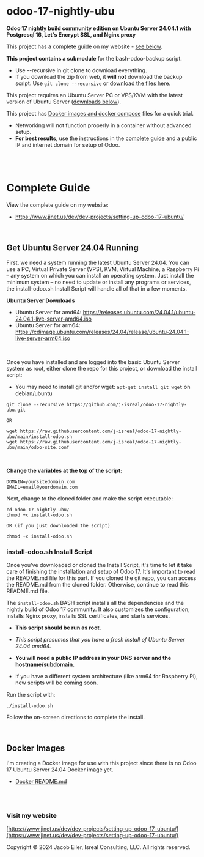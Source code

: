 # odoo-17-nightly-ubu
**Odoo 17 nightly build community edition on Ubuntu Server 24.04.1 with Postgresql 16, Let's Encrypt SSL, and Nginx proxy**

This project has a complete guide on my website - [see below](#complete-guide).

**This project contains a submodule** for the bash-odoo-backup script.  
- Use --recursive in git clone to download everything.
- If you download the zip from web, it **will not** download the backup script.  Use ```git clone --recursive``` or [download the files here](https://github.com/j-isreal/bash-odoo-backup).

This project requires an Ubuntu Server PC or VPS/KVM with the latest version of Ubuntu Server ([downloads below](#get-ubuntu-server-2404-running)).

This project has [Docker images and docker compose](#docker-images) files for a quick trial.
- Networking will not function properly in a container without advanced setup.
- <b>For best results</b>, use the instructions in the [complete guide](#complete-guide) and a public IP and internet domain for setup of Odoo.

<br />


<br />

# Complete Guide
View the complete guide on my website:

- https://www.jinet.us/dev/dev-projects/setting-up-odoo-17-ubuntu/

<br/>

## Get Ubuntu Server 24.04 Running

First, we need a system running the latest Ubuntu Server 24.04. You can use a PC, Virtual Private Server (VPS), KVM, Virtual Machine, a Raspberry Pi – any system on which you can install an operating system. Just install the minimum system – no need to update or install any programs or services, the install-odoo.sh Install Script will handle all of that in a few moments.

<b>Ubuntu Server Downloads</b>

- Ubuntu Server for amd64: https://releases.ubuntu.com/24.04.1/ubuntu-24.04.1-live-server-amd64.iso
- Ubuntu Server for arm64: https://cdimage.ubuntu.com/releases/24.04/release/ubuntu-24.04.1-live-server-arm64.iso

<br />

Once you have installed and are logged into the basic Ubuntu Server system as root, either clone the repo for this project, or download the install script:

- You may need to install git and/or wget: ```apt-get install git wget``` on debian/ubuntu
```
git clone --recursive https://github.com/j-isreal/odoo-17-nightly-ubu.git

OR

wget https://raw.githubusercontent.com/j-isreal/odoo-17-nightly-ubu/main/install-odoo.sh
wget https://raw.githubusercontent.com/j-isreal/odoo-17-nightly-ubu/main/odoo-site.conf
```
<br/>

**Change the variables at the top of the script:**
```
DOMAIN=yoursitedomain.com
EMAIL=email@yourdomain.com
```

Next, change to the cloned folder and make the script executable:
```
cd odoo-17-nightly-ubu/
chmod +x install-odoo.sh

OR (if you just downloaded the script)

chmod +x install-odoo.sh
```

### install-odoo.sh Install Script
Once you've downloaded or cloned the Install Script, it's time to let it take care of finishing the installation and setup of Odoo 17. It's important to read the README.md file for this part. If you cloned the git repo, you can access the README.md from the cloned folder. Otherwise, continue to read this README.md file.

The ```install-odoo.sh``` BASH script installs all the dependencies and the nightly build of Odoo 17 community.  It also customizes the configuration, installs Nginx proxy, installs SSL certificates, and starts services.  

- **This script should be run as root.**

- _This script presumes that you have a fresh install of Ubuntu Server 24.04 amd64._

- **You will need a public IP address in your DNS server and the hostname/subdomain.**

- If you have a different system architecture (like arm64 for Raspberry Pi), new scripts will be coming soon.


Run the script with:
```
./install-odoo.sh
```

Follow the on-screen directions to complete the install.

<br/>


## Docker Images
I'm creating a Docker image for use with this project since there is no Odoo 17 Ubuntu Server 24.04 Docker image yet.

- [Docker README.md](https://github.com/j-isreal/odoo-17-nightly-ubu/blob/main/docker/README.md)

<br/><br/>

### Visit my website

[https://www.jinet.us/dev/dev-projects/setting-up-odoo-17-ubuntu/](https://www.jinet.us/dev/dev-projects/setting-up-odoo-17-ubuntu/)

Copyright &copy; 2024 Jacob Eiler, Isreal Consulting, LLC.  All rights reserved.


